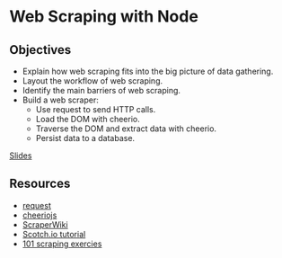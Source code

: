 # Web Scraping with Node

## Objectives
* Explain how web scraping fits into the big picture of data gathering.
* Layout the workflow of web scraping.
* Identify the main barriers of web scraping.
* Build a web scraper:
  * Use request to send HTTP calls.
  * Load the DOM with cheerio.
  * Traverse the DOM and extract data with cheerio.
  * Persist data to a database.
  
[Slides](https://docs.google.com/presentation/d/1XJkcVoDBCyGI953EfEXmbna2DHriMzJYjGk0aYlpHGk/edit?usp=sharing)

## Resources

* [request](https://www.npmjs.com/package/request)
* [cheeriojs](https://cheerio.js.org/)
* [ScraperWiki](https://scraperwiki.com/)
* [Scotch.io tutorial](https://scotch.io/tutorials/scraping-the-web-with-node-js)
* [101 scraping exercies](https://github.com/stanfordjournalism/search-script-scrape)
